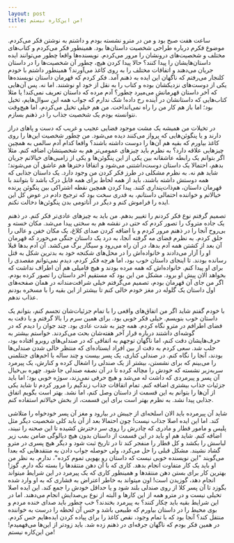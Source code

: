 ```yaml
---
layout: post
title: من این‌کاره نیستم!
---
```


ساعت هفت صبح بود و من در مترو نشسته بودم و داشتم به نوشتن فکر می‌کردم. موضوع فکرم درباره طراحی شخصیت داستان‌ها بود. همینطور فکر می‌کردم و کتاب‌های مختلف و شخصیت‌های درونشان را مرور می‌کردم. نویسنده‌ها واقعا چطور می‌توانند ایده داستان‌هایشان را پیدا کنند؟ حالا پیدا کردن هیچ، چطور آن شخصیت‌ها را در داستان جریان می‌دهند و اتفاقات مختلف را به روی کاغذ می‌آورند؟ همینطور داشتم با خودم کلنجار می‌رفتم که ناگهان این ایده به ذهنم آمد. فکر کردم که قهرمان داستان نویسنده‌ها یکی از دوست‌های نزدیکشان بوده و کتاب را به نقل از خود او نوشتند. اما نه. پس آن‌هایی که آخر داستان قهرمانش می‌میرد چطور؟ آدم مرده که داستان تعریف نمی‌کند! یا مثلا کتاب‌هایی که داستانشان در آینده رخ داده! شک ندارم که جواب همه این سوال‌هایم، تخیل بود؛ اما باز هم کار من را راه نمی‌انداخت. من هم خیلی تخیل می‌کردم، اما هیچ‌وقت نتوانسته بودم یک شخصیت جذاب را در ذهنم بسازم.

در تخیلات من همیشه یک مشت موجود فضایی عجیب و غریب که دست و پاهای دراز دارند و یا پنگوئن‌هایی که پرواز می‌کنند دیده می‌شود. من چطور شخصیت این‌ها را روی کاغذ بیاورم که بقیه هم آن‌ها را دوست داشته باشند؟ واقعا کدام آدم سالمی به همچین چیزهایی علاقه دارد؟ به نظرم باید چیزهای عمومی‌تر هم به شخصیتشان اضافه کنم. مثلا اگر بتوانم یک رابطه عاشقانه بین یکی از این پنگوئن‌ها و یکی از زامبی‌های خیالاتم جریان بدهم، احتمالا یک داستان دوست‌داشتنی می‌شود و اتفاقا دخترها هم عاشق آن می‌شوند؛ شاید هم نه. به نظرم مشکلی در طرز فکر کردن من وجود دارد. یک داستان جذابی که همه دوستش داشته باشند، باید از همه لحاظ برای همه قابل درک باشد تا بتوانند با قهرمان داستان، هم‌ذات‌پنداری کنند. پیدا کردن همچین نقطه اشتراکی بین پنگوئن پرنده خیالاتم و خواننده احتمالی داستانم، به قدری سخت بود که ترجیح دادم در عوض کل این ایده را فراموش کنم و دیگر در آناتومی بدن پنگوئن‌ها دخالت نکنم.

تصمیم گرفتم نوع فکر کردنم را تغییر بدهم. من باید به چیزهای عادی‌تر فکر کنم. در ذهنم یک جاده متروک را تصور کردم که حتی در نقشه هم به سختی پیدا می‌شد. مکان خسته و بی‌روح آنجا را در ذهنم مرور کردم و با اضافه کردن صدای کلاغ، یک مکان خفن و عالی را خلق کردم. به نظرم فضای مه گرفته آنجا، به درد یک داستان جنگی می‌خورد که قهرمان آن بعد از کشتن همه آدم بدها، در آن راه می‌رود و سیگار برگ می‌کشد. آن آدم بدها قبلا او را آزار می‌دادند و خانواده‌اش را در محل‌های شکنجه خود به بدترین شکل به قتل رسانده بودند. تا اینجای داستان خوب بود، اما هرچه فکر کردم، دیدم نمی‌توانم مقصدی را برای او پیدا کنم. خانواده‌اش که همه مرده بودند و هیچ فامیلی هم آن اطراف نداشت که بخواهد الان پیش او برود. مشکل من این بود که مستقیم آخر داستان را تصور کرده بودم. اگر من جای آن قهرمان بودم، تصمیم می‌گرفتم خیلی شرافت‌مندانه در همان صفحه‌های اول داستان یک گلوله در مغز خودم خالی کنم تا بیشتر از این بقیه را با مسخره بودنم عذاب ندهم.

با خودم گفتم شاید اگر من اتفاق‌های واقعی را با تمام جزئیات‌شان تجسم کنم، بتوانم یک داستان خوب بنویسم. خیلی فکر خوبی بود. برای همین سرم را بالا گرفتم و با دقت به فضای اطرافم در مترو نگاه کردم. همه چیز به شدت عادی بود. چند جوان را دیدم که در گوشه‌ای داشتند درباره قرار آخر هفته‌شان بحث می‌کردند. خواستم بیشتر به حرف‌هایشان دقت کنم، اما ناگهان توجهم به اتفاقی که در صندلی‌های روبرو افتاده بود، جلب شد. سعی کردم به دقت از بین افراد ایستاده‌ای که منتظر خالی شدن صندلی‌ها بودند، آنجا را نگاه کنم. در صندلی کناری، یک پسر بیست و چند ساله با اخم‌های جنتلمنی را می‌بینم که برای نشستن، بیشتر از یک صندلی را اشغال کرده و کنارش، یک پیرمرد سربه‌زیر نشسته که خودش را مچاله کرده تا در آن نصفه صندلی جا شود. چهره بی‌خیال آن پسر و پیرمردی که داشت له می‌شد و هیچ حرفی نمی‌زند، سوژه خوبی بود؛ اما باید جزئیات جذاب بیشتری اضافه کنم. تمام اتقاقات جذاب زندگیم را مرور کردم تا شاید یکی از آن‌ها را بتوانم به این قسمت از داستان وصل کنم، اما نشد. بهتر است بگویم اتفاق جذابی پیدا نشد. به نظرم بهتر است برای این قسمت، از بخش خیالاتم استفاده کنم.

شاید آن پیرمرده باید الان اسلحه‌ای از جیبش در بیارود و مغز آن پسر خودخواه را متلاشی کند. اما این ایده اصلا جذاب نیست! چون احتمالا بعد از آن باید کلی شخصیت دیگر مثل پلیس و مامور قطار و مادری که چادرش را روی سر دخترش کشیده تا این صحنه را نبیند، اضافه کنم. شاید هم او باید در این قسمت از داستان بدون هیچ دیالوگی ضامن بمب زیر لباسش را بکشد و کل قطار را منفجر کند تا در تاریخ ثبت شود و دیگر هیچ پسری در مترو گشاد نشیند. مشکل قبلی را حل می‌کرد، ولی حوصله جواب دادن به منتقدهایی که بعدا می‌گویند "این نویسنده خوبی نیست که داستان رو یهویی تموم کرده"، ندارم. به نظر من او باید یک کار متفاوت انجام بدهد. کاری که با آن دهن منتقدها را بسته نگه دارم. گوز! بهترین کار برای بستن دهن منتقدها و همینطور کاری که یک پیرمرد در این شرایط میتواند انجام دهد، گوزیدن است! اون میتواند به خاطر اعتراض به فشاری که به او وارد شده بگوزد تا آن پسر کلا از روی صندلی بلند شود و یا حداقل خودش را جمع کند. این ایده اصلا تخیلی نیست و در مترو همه از این کارها و البته از نوع بی‌صدایش انجام می‌دهند. اما در این شرایط بقیه باید چکار کنند؟ به پیرمرد بخندند؟ خب چطور باید صدای خنده مردم و بوی محیط را در داستان بیاورم که طبیعی باشد و حس آن لحظه را درست به خواننده منتقل کند؟ آنجا بود که با تمام وجود، نقص کاغذ را برای پیاده کردن ایده‌هایم حس کردم. در همین فکر بودم که ناگهان جرقه‌ای در ذهنم زده شد. باید زودتر از این‌ها می‌فهمیدم! من این‌کاره نیستم!